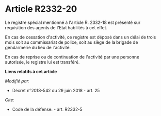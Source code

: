 # Article R2332-20

Le registre spécial mentionné à l'article R. 2332-18 est présenté sur réquisition des agents de l'Etat habilités à cet effet.

En cas de cessation d'activité, ce registre est déposé dans un délai de trois mois soit au commissariat de police, soit au
siège de la brigade de gendarmerie du lieu de l'activité.

En cas de reprise ou de continuation de l'activité par une personne autorisée, le registre lui est transféré.

**Liens relatifs à cet article**

_Modifié par_:

  - Décret n°2018-542 du 29 juin 2018 - art. 25

_Cite_:

  - Code de la défense. - art. R2332-5
